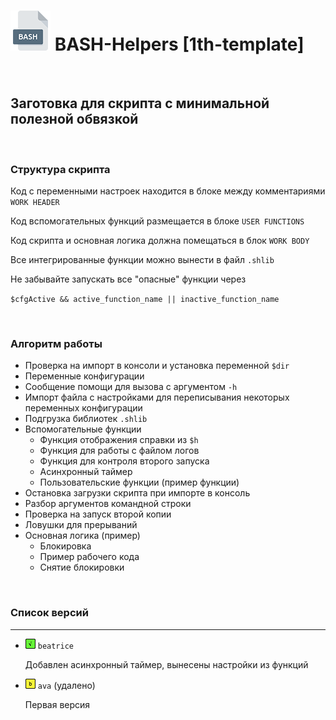 # <img src="/.img/icon_bash.png"/> BASH-Helpers [1th-template]

<br />

## Заготовка для скрипта с минимальной полезной обвязкой

<br />

### Структура скрипта

Код с переменными настроек находится в блоке между комментариями `WORK HEADER`

Код вспомогательных функций размещается в блоке `USER FUNCTIONS`

Код скрипта и основная логика должна помещаться в блок `WORK BODY`

Все интегрированные функции можно вынести в файл `.shlib`

Не забывайте запускать все "опасные" функции через

`$cfgActive && active_function_name || inactive_function_name`

<br />

### Алгоритм работы

- Проверка на импорт в консоли и установка переменной `$dir`
- Переменные конфигурации
- Сообщение помощи для вызова с аргументом `-h`
- Импорт файла с настройками для переписывания некоторых переменных конфигурации
- Подгрузка библиотек `.shlib`
- Вспомогательные функции
  - Функция отображения справки из `$h`
  - Функция для работы с файлом логов
  - Функция для контроля второго запуска
  - Асинхронный таймер
  - Пользовательские функции (пример функции)
- Остановка загрузки скрипта при импорте в консоль
- Разбор аргументов командной строки
- Проверка на запуск второй копии
- Ловушки для прерываний
- Основная логика (пример)
  - Блокировка
  - Пример рабочего кода
  - Снятие блокировки

<br />

### Список версий

------

- <img src="/.img/icon_g.png"/> `beatrice`

	Добавлен асинхронный таймер, вынесены настройки из функций

- <img src="/.img/icon_y.png"/> `ava` (удалено)

	Первая версия

